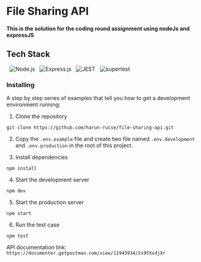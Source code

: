 # File Sharing API

#### This is the solution for the coding round assignment using nodeJs and expressJS

## Tech Stack

&nbsp;&nbsp;![Node.js](https://img.shields.io/badge/Node.js-%3E?style=for-the-badge&logo=Node.js&logoColor=white)
&nbsp;&nbsp;![Express.js](https://img.shields.io/badge/Express.js-%5E4.18.2-000000?style=for-the-badge&logo=Express.js-%5E4.18.2-000000&logoColor=white)
&nbsp;&nbsp;![JEST](https://img.shields.io/badge/jest-%5E29.7.0-000000?style=for-the-badge&logo=jest-%5E29.7.0-000000&logoColor=white)
&nbsp;&nbsp;![supertest](https://img.shields.io/badge/supertest-%5E6.3.3-000000?style=for-the-badge&logo=supertest-%5E6.3.3-000000&logoColor=white)

### Installing

A step by step series of examples that tell you how to get a development environment running:

1. Clone the repository

```
git clone https://github.com/harun-rucse/file-sharing-api.git
```

2. Copy the `.env.example` file and create two file named `.env.development` and `.env.production` in the root of this project.

3. Install dependencies

```
npm install
```

4. Start the development server

```
npm dev
```

5. Start the production server

```
npm start
```

6. Run the test case

```
npm test
```

API documentation link: `https://documenter.getpostman.com/view/11943934/2s9YXcdjXr`

